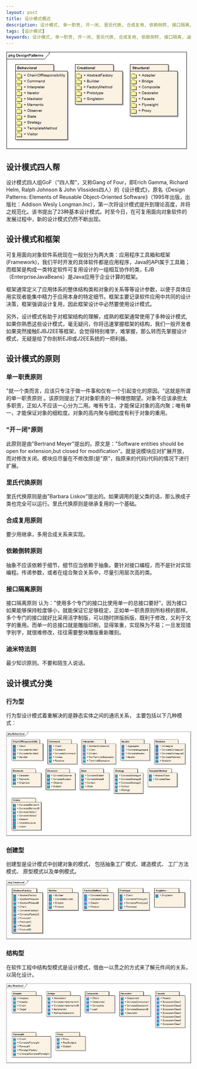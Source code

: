 ```yaml
---
layout: post
title: 设计模式概述
description: 设计模式, 单一职责, 开－闭, 里氏代换, 合成复用, 依赖倒转, 接口隔离, 迪米特
tags: [设计模式]
keywords: 设计模式, 单一职责, 开－闭, 里氏代换, 合成复用, 依赖倒转, 接口隔离, 迪米特
---
```


![Design Patterns](/assets/post-images/design-patterns-overview.jpg)

## 设计模式四人帮

设计模式四人组GoF（“四人帮”，又称Gang of Four，即Erich Gamma, Richard Helm, Ralph Johnson & John Vlissides四人）的《设计模式》，原名《Design Patterns: Elements of Reusable Object-Oriented Software》（1995年出版，出版社：Addison Wesly Longman.Inc），第一次将设计模式提升到理论高度，并将之规范化。该书提出了23种基本设计模式。时至今日，在可复用面向对象软件的发展过程中，新的设计模式仍然不断出现。

## 设计模式和框架

可复用面向对象软件系统现在一般划分为两大类：应用程序工具箱和框架(Framework)，我们平时开发的具体软件都是应用程序，Java的API属于工具箱；而框架是构成一类特定软件可复用设计的一组相互协作的类，EJB（EnterpriseJavaBeans）是Java应用于企业计算的框架。

框架通常定义了应用体系的整体结构类和对象的关系等等设计参数，以便于具体应用实现者能集中精力于应用本身的特定细节。框架主要记录软件应用中共同的设计决策，框架强调设计复用，因此框架设计中必然要使用设计模式。

另外，设计模式有助于对框架结构的理解，成熟的框架通常使用了多种设计模式,如果你熟悉这些设计模式，毫无疑问，你将迅速掌握框架的结构，我们一般开发者如果突然接触EJBJ2EE等框架，会觉得特别难学，难掌握，那么转而先掌握设计模式，无疑是给了你剖析EJB或J2EE系统的一把利器。

## 设计模式的原则

### 单一职责原则

"就一个类而言，应该只专注于做一件事和仅有一个引起变化的原因。"这就是所谓的单一职责原则 。该原则提出了对对象职责的一种理想期望。对象不应该承担太多职责，正如人不应该一心分为二用。唯有专注，才能保证对象的高内聚；唯有单一，才能保证对象的细粒度。对象的高内聚与细粒度有利于对象的重用。

### "开－闭"原则

此原则是由"Bertrand Meyer"提出的。原文是："Software entities should be open for extension,but closed for modification"。就是说模块应对扩展开放，而对修改关闭。模块应尽量在不修改原(是"原"，指原来的代码)代码的情况下进行扩展。

### 里氏代换原则

里氏代换原则是由"Barbara Liskov"提出的。如果调用的是父类的话，那么换成子类也完全可以运行。里氏代换原则是继承复用的一个基础。

### 合成复用原则

要少用继承，多用合成关系来实现。

### 依赖倒转原则

抽象不应该依赖于细节，细节应当依赖于抽象。要针对接口编程，而不是针对实现编程。传递参数，或者在组合聚合关系中，尽量引用层次高的类。

### 接口隔离原则

接口隔离原则 认为："使用多个专门的接口比使用单一的总接口要好"。因为接口如果能够保持粒度够小，就能保证它足够稳定，正如单一职责原则所标榜的那样。多个专门的接口就好比采用活字制版，可以随时拼版拆版，既利于修改，又利于文字的重用。而单一的总接口就是雕版印刷，显得笨重，实现殊为不易；一旦发现错字别字，就很难修改，往往需要整块雕版重新雕刻。

### 迪米特法则

最少知识原则。不要和陌生人说话。

## 设计模式分类

### 行为型

行为型设计模式着重解决的是静态实体之间的通讯关系， 主要包括以下几种模式：

![行为型设计模式](/assets/post-images/design-patterns-behavioral.jpg)

### 创建型

创建型是设计模式中创建对象的模式，  包括抽象工厂模式、建造模式、 工厂方法模式、 原型模式以及单例模式。

![创建型设计模式](/assets/post-images/design-patterns-creational.jpg)

### 结构型

在软件工程中结构型模式是设计模式，借由一以贯之的方式来了解元件间的关系，以简化设计。

![结构型设计模式](/assets/post-images/design-patterns-structural.jpg)